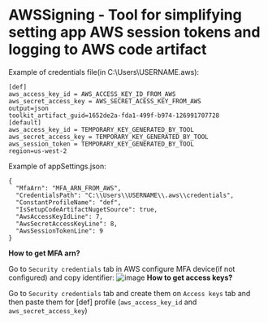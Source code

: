 # AWSSigning - Tool for simplifying setting app AWS session tokens and logging to AWS code artifact
Example of credentials file(in C:\Users\USERNAME\.aws\):
```
[def]
aws_access_key_id = AWS_ACCESS_KEY_ID_FROM_AWS
aws_secret_access_key = AWS_SECRET_ACESS_KEY_FROM_AWS
output=json
toolkit_artifact_guid=1652de2a-fda1-499f-b974-126991707728
[default]
aws_access_key_id = TEMPORARY_KEY_GENERATED_BY_TOOL
aws_secret_access_key = TEMPORARY_KEY_GENERATED_BY_TOOL
aws_session_token = TEMPORARY_KEY_GENERATED_BY_TOOL
region=us-west-2
```
Example of appSettings.json:
```
{
  "MfaArn": "MFA_ARN_FROM_AWS",
  "CredentialsPath": "C:\\Users\\USERNAME\\.aws\\credentials",
  "ConstantProfileName": "def",
  "IsSetupCodeArtifactNugetSource": true,
  "AwsAccessKeyIdLine": 7,
  "AwsSecretAccessKeyLine": 8,
  "AwsSessionTokenLine": 9
}
```
**How to get MFA arn?**

Go to `Security credentials` tab in AWS configure MFA device(if not configured) and copy identifier:
![image](https://user-images.githubusercontent.com/71182505/189976814-e00fc4dd-3b70-4425-ba2d-1eb1c514e94e.png)
**How to get access keys?**

Go to `Security credentials` tab and create them on `Access keys` tab and then paste them for [def] profile (`aws_access_key_id` and `aws_secret_access_key`)
